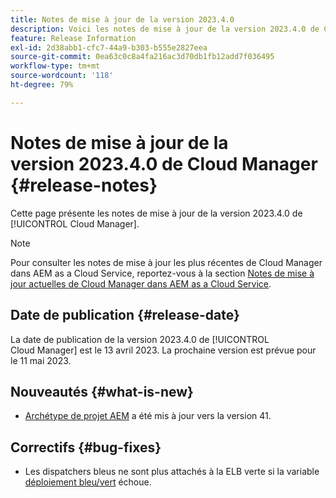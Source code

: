 ```yaml
---
title: Notes de mise à jour de la version 2023.4.0
description: Voici les notes de mise à jour de la version 2023.4.0 de Cloud Manager.
feature: Release Information
exl-id: 2d38abb1-cfc7-44a9-b303-b555e2827eea
source-git-commit: 0ea63c0c8a4fa216ac3d70db1fb12add7f036495
workflow-type: tm+mt
source-wordcount: '118'
ht-degree: 79%

---
```



# Notes de mise à jour de la version 2023.4.0 de Cloud Manager {#release-notes}

Cette page présente les notes de mise à jour de la version 2023.4.0 de [!UICONTROL Cloud Manager].

>[!NOTE]
>
>Pour consulter les notes de mise à jour les plus récentes de Cloud Manager dans AEM as a Cloud Service, reportez-vous à la section [Notes de mise à jour actuelles de Cloud Manager dans AEM as a Cloud Service](https://experienceleague.adobe.com/docs/experience-manager-cloud-service/content/implementing/using-cloud-manager/release-notes-cloud-manager/release-notes-cm-current.html?lang=fr).

## Date de publication {#release-date}

La date de publication de la version 2023.4.0 de [!UICONTROL Cloud Manager] est le 13 avril 2023. La prochaine version est prévue pour le 11 mai 2023.

## Nouveautés {#what-is-new}

* [Archétype de projet AEM](https://experienceleague.adobe.com/docs/experience-manager-core-components/using/developing/archetype/overview.html?lang=fr) a été mis à jour vers la version 41.

## Correctifs {#bug-fixes}

* Les dispatchers bleus ne sont plus attachés à la ELB verte si la variable [déploiement bleu/vert](/help/introduction.md#blue-green) échoue.
